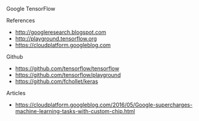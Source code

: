 Google TensorFlow

References
* http://googleresearch.blogspot.com  
* http://playground.tensorflow.org
* https://cloudplatform.googleblog.com


Github
* https://github.com/tensorflow/tensorflow
* https://github.com/tensorflow/playground 
* https://github.com/fchollet/keras


Articles
* https://cloudplatform.googleblog.com/2016/05/Google-supercharges-machine-learning-tasks-with-custom-chip.html
